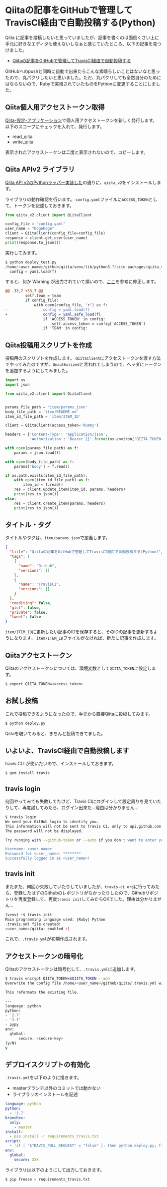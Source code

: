 # Qiitaの記事をGitHubで管理してTravisCI経由で自動投稿する(Python)

Qiita に記事を投稿したいと思っていましたが、記事を書くのは面倒くさい上に手元に好きなエディタも使えないしなぁと感じていたところ、以下の記事を見つけました。

- [Qiitaの記事をGitHubで管理してTravisCI経由で自動投稿する][]

GitHubへのpushと同時に自動で出来たらこんな素晴らしいことはないなと思ったので、丸パクリしたいと思いました。ただ、丸パクリしても全然自分のためにはならないので、Rubyで実現されていたものをPythonに変更することにしました。

## Qiita個人用アクセストークン取得

[Qiita-設定-アプリケーション][]で個人用アクセストークンを新しく発行します。
以下のスコープにチェックを入れて、発行します。

- read_qiita
- write_qiita

表示されたアクセストークンは二度と表示されないので、コピーします。

## Qiita APIv2 ライブラリ

[Qiita API v2のPythonラッパー実装した][]の通りに、`qiita_v2`をインストールします。

ライブラリの動作確認を行います。
`config.yaml`ファイルに`ACCESS_TOKEN`として、トークンを記述しておきます。

```python:deploy_test.py
from qiita_v2.client import QiitaClient

config_file = "config.yaml"
user_name = "hogehoge"
client = QiitaClient(config_file=config_file)
response = client.get_user(user_name)
print(response.to_json())
```

実行してみます。

```python
$ python deploy_test.py
/home/<user_name>/github/qiita/venv/lib/python3.7/site-packages/qiita_v2/client_base.py:36: YAMLLoadWarning: calling yaml.load() without Loader=... is deprecated, as the default Loader is unsafe. Please read https://msg.pyyaml.org/load for full details.
  config = yaml.load(f)
```

すると、何か Warning が出力されていて煩いので、[ここ](https://github.com/bioconda/bioconda-utils/issues/462)を参考に修正します。

```diff
@@ -33,7 +33,7 @@
         self.team = team
         if config_file:
             with open(config_file, 'r') as f:
-                config = yaml.load(f)
+                config = yaml.safe_load(f)
                 if 'ACCESS_TOKEN' in config:
                     self.access_token = config['ACCESS_TOKEN']
                 if 'TEAM' in config:
```

## Qiita投稿用スクリプトを作成

投稿用のスクリプトを作成します。
`QiitaClient`にアクセストークンを渡す方法でやってみたのですが、`Unauthorized`と言われてしまうので、ヘッダにトークンを追加するようにしてみました。

```python:deploy.py
import os
import json

from qiita_v2.client import QiitaClient


params_file_path = 'item/params.json'
body_file_path = 'item/README.md'
item_id_file_path = 'item/ITEM_ID'

client = QiitaClient(access_token='dummy')

headers = {'Content-Type': 'application/json',
           'Authorization': 'Bearer {}'.format(os.environ['QIITA_TOKEN'])}

with open(params_file_path) as f:
    params = json.load(f)

with open(body_file_path) as f:
    params['body'] = f.read()

if os.path.exists(item_id_file_path):
    with open(item_id_file_path) as f:
        item_id = f.read()
    res = client.update_item(item_id, params, headers)
    print(res.to_json())
else:
    res = client.create_item(params, headers)
    print(res.to_json())
```

## タイトル・タグ

タイトルやタグは、`item/params.json`で定義します。

```json
{
  "title": "Qiitaの記事をGitHubで管理してTravisCI経由で自動投稿する(Python)",
  "tags": [
    {
      "name": "Github",
      "versions": []
    },
    {
      "name": "TravisCI",
      "versions": []
    }
  ],
  "coediting": false,
  "gist": false,
  "private": false,
  "tweet": false
}
```

`item/ITEM_ID`に更新したい記事のIDを保存すると、そのIDの記事を更新するようになります。 `item/ITEM_ID`ファイルがなければ、新たに記事を作成します。

## Qiitaアクセストークン

Qiitaのアクセストークンについては、環境変数として`QIITA_TOKEN`に設定します。

```bash
$ export QIITA_TOKEN=<access_token>
```

## お試し投稿

これで投稿できるようになったので、手元から直接Qiitaに投稿してみます。

```bash
$ python deploy.py
```

Qiitaを覗いてみると、きちんと投稿できてました。


## いよいよ、TravisCI経由で自動投稿します

travis CLI が使いたいので、インストールしておきます。

```bash
$ gem install travis
```

## travis login

何回やってみても失敗してたけど、Travis CIにログインして設定周りを見ていたりして、再度試してみたら、ログイン出来た...理由は分かりません...

```zsh
$ travis login
We need your GitHub login to identify you.
This information will not be sent to Travis CI, only to api.github.com.
The password will not be displayed.

Try running with --github-token or --auto if you don't want to enter your password anyway.

Username: <user_name>
Password for <user_name>: ********
Successfully logged in as <user_name>!
```

## travis init

またまた、何回か失敗していたりしていましたが、`travis-ci.org`に行ってみたら、登録したはずのGithubのレポジトリがなかったりしたので、Githubリポジトリを再度登録して、再度`travis init`してみたらOKでした。理由は分かりません...

```bash
(venv) ~$ travis init
Main programming language used: |Ruby| Python
.travis.yml file created!
<user_name>/qiita: enabled :)
```

これで、`.travis.yml`が初期作成されます。

## アクセストークンの暗号化

Qiitaのアクセストークンは暗号化して、`.travis.yml`に追加します。

```bash
$ travis encrypt QIITA_TOEKN=$QIITA_TOKEN --add
Overwrite the config file /home/<user_name>/github/qiita/.travis.yml with the content below?

This reformats the existing file.

---
language: python
python:
- '2.7'
- '3.3'
- pypy
env:
  global:
      secure: <secure-key>
(y/N)
y
```

## デプロイスクリプトの有効化

`.travis.yml`を以下のように描きます。

- masterブランチ以外のコミットでは動かない
- ライブラリのインストールを記述

```yaml
language: python
python:
  - '3.7'
branches:
  only:
    - master
install:
  - pip install -r requirements_travis.txt
script:
  - 'if [ "$TRAVIS_PULL_REQUEST" = "false" ]; then python deploy.py; fi'
env:
  global:
    secure: XXX
```

ライブラリは以下のようにして出力しておきます。

```bash
$ pip freeze > requirements_travis.txt
```


[Qiitaの記事をGitHubで管理してTravisCI経由で自動投稿する]: https://qiita.com/rednes/items/2d76435434ac632fc6d4
[Qiita-設定-アプリケーション]: https://qiita.com/settings/applications
[Qiita API v2のPythonラッパー実装した]: https://qiita.com/petitviolet/items/deda7b66852635264508
